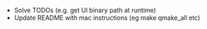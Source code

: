 * Solve TODOs (e.g. get UI binary path at runtime)
* Update README with mac instructions (eg make qmake_all etc)

